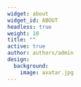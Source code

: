 ```yaml
---
widget: about
widget_id: ABOUT
headless: true
weight: 10
title: ""
active: true
author: authors/admin
design:
  background:
    image: avatar.jpg
---
```

